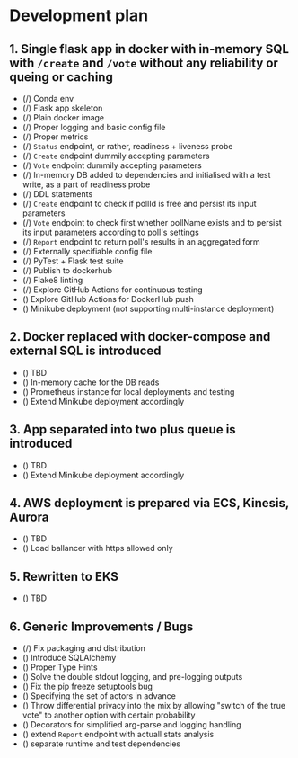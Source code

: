 # Development plan

## 1. Single flask app in docker with in-memory SQL with `/create` and `/vote` without any reliability or queing or caching
* (/) Conda env
* (/) Flask app skeleton
* (/) Plain docker image
* (/) Proper logging and basic config file
* (/) Proper metrics
* (/) `Status` endpoint, or rather, readiness + liveness probe
* (/) `Create` endpoint dummily accepting parameters
* (/) `Vote` endpoint dummily accepting parameters
* (/) In-memory DB added to dependencies and initialised with a test write, as a part of readiness probe
* (/) DDL statements
* (/) `Create` endpoint to check if pollId is free and persist its input parameters
* (/) `Vote` endpoint to check first whether pollName exists and to persist its input parameters according to poll's settings
* (/) `Report` endpoint to return poll's results in an aggregated form
* (/) Externally specifiable config file
* (/) PyTest + Flask test suite
* (/) Publish to dockerhub
* (/) Flake8 linting
* (/) Explore GitHub Actions for continuous testing
* () Explore GitHub Actions for DockerHub push
* () Minikube deployment (not supporting multi-instance deployment)

## 2. Docker replaced with docker-compose and external SQL is introduced
* () TBD
* () In-memory cache for the DB reads
* () Prometheus instance for local deployments and testing
* () Extend Minikube deployment accordingly

## 3. App separated into two plus queue is introduced
* () TBD
* () Extend Minikube deployment accordingly

## 4. AWS deployment is prepared via ECS, Kinesis, Aurora
* () TBD
* () Load ballancer with https allowed only

## 5. Rewritten to EKS
* () TBD

## 6. Generic Improvements / Bugs
* (/) Fix packaging and distribution
* () Introduce SQLAlchemy
* () Proper Type Hints
* () Solve the double stdout logging, and pre-logging outputs
* () Fix the pip freeze setuptools bug
* () Specifying the set of actors in advance
* () Throw differential privacy into the mix by allowing "switch of the true vote" to another option with certain probability
* () Decorators for simplified arg-parse and logging handling
* () extend `Report` endpoint with actuall stats analysis
* () separate runtime and test dependencies
